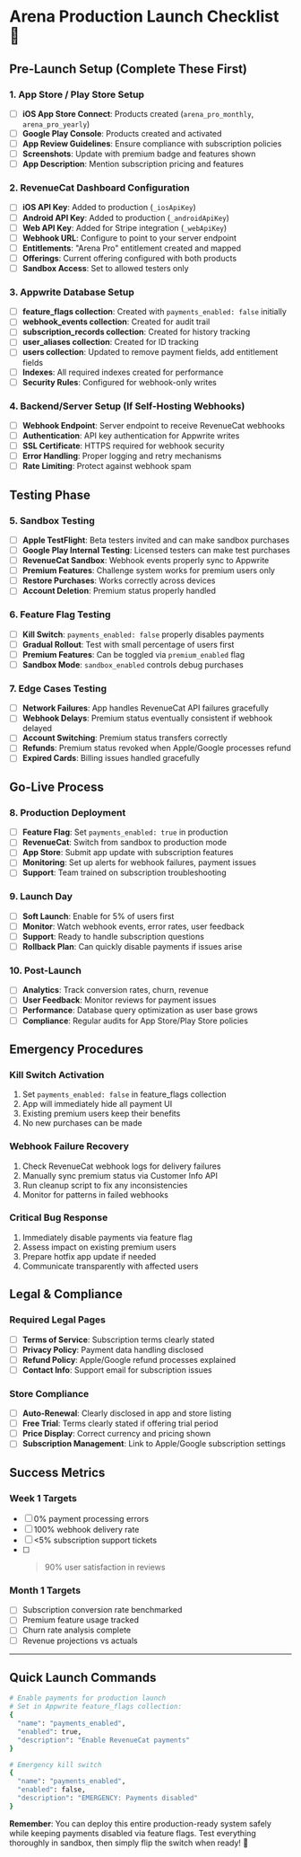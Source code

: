 # Arena Production Launch Checklist 🚀

## Pre-Launch Setup (Complete These First)

### 1. App Store / Play Store Setup
- [ ] **iOS App Store Connect**: Products created (`arena_pro_monthly`, `arena_pro_yearly`)
- [ ] **Google Play Console**: Products created and activated
- [ ] **App Review Guidelines**: Ensure compliance with subscription policies
- [ ] **Screenshots**: Update with premium badge and features shown
- [ ] **App Description**: Mention subscription pricing and features

### 2. RevenueCat Dashboard Configuration  
- [ ] **iOS API Key**: Added to production (`_iosApiKey`)
- [ ] **Android API Key**: Added to production (`_androidApiKey`) 
- [ ] **Web API Key**: Added for Stripe integration (`_webApiKey`)
- [ ] **Webhook URL**: Configure to point to your server endpoint
- [ ] **Entitlements**: "Arena Pro" entitlement created and mapped
- [ ] **Offerings**: Current offering configured with both products
- [ ] **Sandbox Access**: Set to allowed testers only

### 3. Appwrite Database Setup
- [ ] **feature_flags collection**: Created with `payments_enabled: false` initially
- [ ] **webhook_events collection**: Created for audit trail  
- [ ] **subscription_records collection**: Created for history tracking
- [ ] **user_aliases collection**: Created for ID tracking
- [ ] **users collection**: Updated to remove payment fields, add entitlement fields
- [ ] **Indexes**: All required indexes created for performance
- [ ] **Security Rules**: Configured for webhook-only writes

### 4. Backend/Server Setup (If Self-Hosting Webhooks)
- [ ] **Webhook Endpoint**: Server endpoint to receive RevenueCat webhooks
- [ ] **Authentication**: API key authentication for Appwrite writes  
- [ ] **SSL Certificate**: HTTPS required for webhook security
- [ ] **Error Handling**: Proper logging and retry mechanisms
- [ ] **Rate Limiting**: Protect against webhook spam

## Testing Phase

### 5. Sandbox Testing
- [ ] **Apple TestFlight**: Beta testers invited and can make sandbox purchases
- [ ] **Google Play Internal Testing**: Licensed testers can make test purchases  
- [ ] **RevenueCat Sandbox**: Webhook events properly sync to Appwrite
- [ ] **Premium Features**: Challenge system works for premium users only
- [ ] **Restore Purchases**: Works correctly across devices
- [ ] **Account Deletion**: Premium status properly handled

### 6. Feature Flag Testing
- [ ] **Kill Switch**: `payments_enabled: false` properly disables payments
- [ ] **Gradual Rollout**: Test with small percentage of users first
- [ ] **Premium Features**: Can be toggled via `premium_enabled` flag
- [ ] **Sandbox Mode**: `sandbox_enabled` controls debug purchases

### 7. Edge Cases Testing  
- [ ] **Network Failures**: App handles RevenueCat API failures gracefully
- [ ] **Webhook Delays**: Premium status eventually consistent if webhook delayed
- [ ] **Account Switching**: Premium status transfers correctly
- [ ] **Refunds**: Premium status revoked when Apple/Google processes refund
- [ ] **Expired Cards**: Billing issues handled gracefully

## Go-Live Process

### 8. Production Deployment
- [ ] **Feature Flag**: Set `payments_enabled: true` in production
- [ ] **RevenueCat**: Switch from sandbox to production mode
- [ ] **App Store**: Submit app update with subscription features
- [ ] **Monitoring**: Set up alerts for webhook failures, payment issues
- [ ] **Support**: Team trained on subscription troubleshooting

### 9. Launch Day
- [ ] **Soft Launch**: Enable for 5% of users first 
- [ ] **Monitor**: Watch webhook events, error rates, user feedback
- [ ] **Support**: Ready to handle subscription questions
- [ ] **Rollback Plan**: Can quickly disable payments if issues arise

### 10. Post-Launch
- [ ] **Analytics**: Track conversion rates, churn, revenue
- [ ] **User Feedback**: Monitor reviews for payment issues
- [ ] **Performance**: Database query optimization as user base grows
- [ ] **Compliance**: Regular audits for App Store/Play Store policies

## Emergency Procedures

### Kill Switch Activation
1. Set `payments_enabled: false` in feature_flags collection
2. App will immediately hide all payment UI  
3. Existing premium users keep their benefits
4. No new purchases can be made

### Webhook Failure Recovery
1. Check RevenueCat webhook logs for delivery failures
2. Manually sync premium status via Customer Info API
3. Run cleanup script to fix any inconsistencies  
4. Monitor for patterns in failed webhooks

### Critical Bug Response
1. Immediately disable payments via feature flag
2. Assess impact on existing premium users
3. Prepare hotfix app update if needed
4. Communicate transparently with affected users

## Legal & Compliance  

### Required Legal Pages
- [ ] **Terms of Service**: Subscription terms clearly stated
- [ ] **Privacy Policy**: Payment data handling disclosed  
- [ ] **Refund Policy**: Apple/Google refund processes explained
- [ ] **Contact Info**: Support email for subscription issues

### Store Compliance
- [ ] **Auto-Renewal**: Clearly disclosed in app and store listing
- [ ] **Free Trial**: Terms clearly stated if offering trial period
- [ ] **Price Display**: Correct currency and pricing shown
- [ ] **Subscription Management**: Link to Apple/Google subscription settings

## Success Metrics

### Week 1 Targets  
- [ ] 0% payment processing errors
- [ ] 100% webhook delivery rate  
- [ ] <5% subscription support tickets
- [ ] >90% user satisfaction in reviews

### Month 1 Targets
- [ ] Subscription conversion rate benchmarked
- [ ] Premium feature usage tracked
- [ ] Churn rate analysis complete  
- [ ] Revenue projections vs actuals

---

## Quick Launch Commands

```bash
# Enable payments for production launch
# Set in Appwrite feature_flags collection:
{
  "name": "payments_enabled", 
  "enabled": true,
  "description": "Enable RevenueCat payments"
}

# Emergency kill switch  
{
  "name": "payments_enabled",
  "enabled": false, 
  "description": "EMERGENCY: Payments disabled"
}
```

**Remember**: You can deploy this entire production-ready system safely while keeping payments disabled via feature flags. Test everything thoroughly in sandbox, then simply flip the switch when ready! 🎯